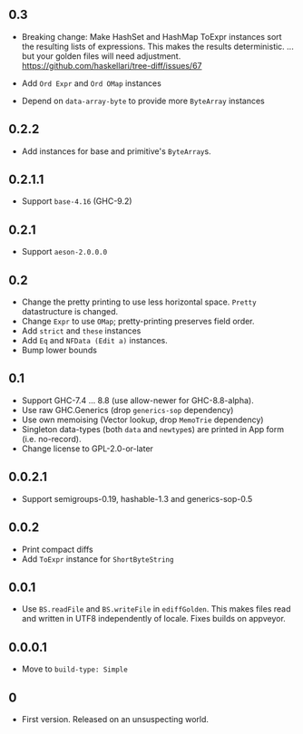## 0.3

- Breaking change:
  Make HashSet and HashMap ToExpr instances sort the resulting
  lists of expressions.
  This makes the results deterministic.
  ... but your golden files will need adjustment.
  https://github.com/haskellari/tree-diff/issues/67

- Add `Ord Expr` and `Ord OMap` instances
- Depend on `data-array-byte` to provide more `ByteArray` instances

## 0.2.2

- Add instances for base and primitive's `ByteArray`s.

## 0.2.1.1

- Support `base-4.16` (GHC-9.2)

## 0.2.1

- Support `aeson-2.0.0.0`

## 0.2

- Change the pretty printing to use less horizontal space.
  `Pretty` datastructure is changed.
- Change `Expr` to use `OMap`; pretty-printing preserves field order.
- Add `strict` and `these` instances
- Add `Eq` and `NFData (Edit a)` instances.
- Bump lower bounds

## 0.1

- Support GHC-7.4 ... 8.8 (use allow-newer for GHC-8.8-alpha).
- Use raw GHC.Generics (drop `generics-sop` dependency)
- Use own memoising (Vector lookup, drop `MemoTrie` dependency)
- Singleton data-types (both `data` and `newtype`s) are printed in App form (i.e. no-record).
- Change license to GPL-2.0-or-later

## 0.0.2.1

- Support semigroups-0.19, hashable-1.3 and generics-sop-0.5

## 0.0.2

- Print compact diffs
- Add `ToExpr` instance for `ShortByteString`

## 0.0.1

- Use `BS.readFile` and `BS.writeFile` in `ediffGolden`.
  This makes files read and written in UTF8 independently of locale.
  Fixes builds on appveyor.

## 0.0.0.1

- Move to `build-type: Simple`

## 0

- First version. Released on an unsuspecting world.
